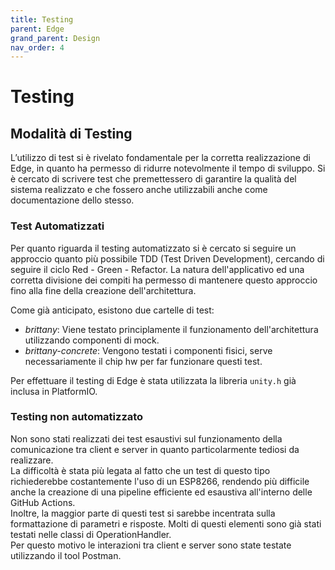 ```yaml
---
title: Testing
parent: Edge
grand_parent: Design
nav_order: 4
---
```


# Testing

## Modalità di Testing

L’utilizzo di test si è rivelato fondamentale per la corretta realizzazione di Edge, in quanto ha permesso di ridurre notevolmente il tempo di sviluppo.
Si è cercato di scrivere test che premettessero di garantire la qualità del sistema realizzato e che fossero anche utilizzabili anche come documentazione dello stesso.

### Test Automatizzati
Per quanto riguarda il testing automatizzato si è cercato si seguire un approccio quanto più possibile TDD (Test Driven Development), cercando di seguire il ciclo Red - Green - Refactor.
La natura dell'applicativo ed una corretta divisione dei compiti ha permesso di mantenere questo approccio fino alla fine della creazione dell'architettura.

Come già anticipato, esistono due cartelle di test:

- _brittany_: Viene testato principlamente il funzionamento dell'architettura utilizzando componenti di mock.
- _brittany-concrete_: Vengono testati i componenti fisici, serve necessariamente il chip hw per far funzionare questi test.

Per effettuare il testing di Edge è stata utilizzata la libreria ``unity.h`` già inclusa in PlatformIO.

### Testing non automatizzato

Non sono stati realizzati dei test esaustivi sul funzionamento della comunicazione tra client e server in quanto particolarmente tediosi da realizzare.  
La difficoltà è stata più legata al fatto che un test di questo tipo richiederebbe costantemente l'uso di un ESP8266, rendendo più difficile anche la creazione di una pipeline efficiente ed esaustiva all'interno delle GitHub Actions.  
Inoltre, la maggior parte di questi test si sarebbe incentrata sulla formattazione di parametri e risposte. Molti di questi elementi sono già stati testati nelle classi di OperationHandler.  
Per questo motivo le interazioni tra client e server sono state testate utilizzando il tool Postman.